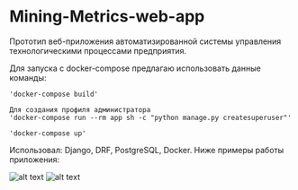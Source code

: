 # Mining-Metrics-web-app

Прототип веб-приложения автоматизированной системы управления технологическими процессами предприятия.

Для запуска c docker-compose предлагаю использовать данные команды:

    'docker-compose build'
    
    Для создания профиля администратора
    'docker-compose run --rm app sh -c "python manage.py createsuperuser"'

    'docker-compose up'

Использовал: Django, DRF, PostgreSQL, Docker.
Ниже примеры работы приложения:

![alt text](https://github.com/likeprogrsv/Mining-Metrics-web-app/blob/main/example-1.gif)
![alt text](https://github.com/likeprogrsv/Mining-Metrics-web-app/blob/main/example-2.gif)